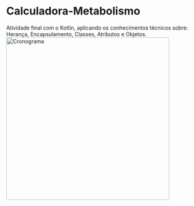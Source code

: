 # Calculadora-Metabolismo
Atividade final com o Kotlin, aplicando os conhecimentos técnicos sobre: Herança, Encapsulamento, Classes, Atributos e Objetos.
<img width="432" alt="Cronograma" src="https://user-images.githubusercontent.com/96313008/170771338-d4fd8fc8-06c2-4254-9a19-e9e1dc42b564.PNG">

